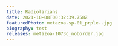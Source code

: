 ```yaml
---
title: Radiolarians
date: 2021-10-08T00:32:39.758Z
featuredPhoto: metazoa-sp-01_prple-.jpg
biography: test
releases: metazoa-1073c_noborder.jpg
---
```

